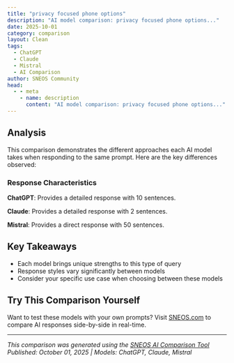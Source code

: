 ```yaml
---
title: "privacy focused phone options"
description: "AI model comparison: privacy focused phone options..."
date: 2025-10-01
category: comparison
layout: Clean
tags:
  - ChatGPT
  - Claude
  - Mistral
  - AI Comparison
author: SNEOS Community
head:
  - - meta
    - name: description
      content: "AI model comparison: privacy focused phone options..."
---
```


<ChatComparison
  title="privacy focused phone options"
  prompt="privacy focused phone options"
  :responses='{
    "ChatGPT": "If you\u0027re looking for privacy-focused smartphones, there are several options designed to enhance your security, minimize data tracking, and give you more control over your personal information. Here are some notable privacy-focused phone options:\n\n### 1. **Purism Librem 5**\n- **Operating System:** PureOS (based on Linux)\n- **Privacy Features:** \n  - Hardware kill switches for camera, microphone, Wi-Fi, Bluetooth, and cellular modem\n  - Open-source software and firmware\n  - Strong focus on user control and privacy\n- **Target Audience:** Users who prioritize open source and hardware control over convenience\n\n### 2. **Pine64 PinePhone**\n- **Operating System:** Multiple Linux-based OS options (PostmarketOS, Ubuntu Touch, KDE Neon, etc.)\n- **Privacy Features:** \n  - Hardware kill switches for camera, microphone, and wireless\n  - Community-driven development with emphasis on open source\n  - Not yet as polished as mainstream smartphones but very customizable\n- **Target Audience:** Linux enthusiasts and privacy-focused users willing to tinker\n\n### 3. **Fairphone with /e/OS**\n- **Operating System:** /e/OS (a privacy-respecting version of Android without Google services)\n- **Privacy Features:** \n  - De-Googled Android experience\n  - Open source components with focus on privacy\n  - Modular hardware design aiming for sustainability\n- **Target Audience:** Users wanting a balance between privacy and user-friendly Android experience\n\n### 4. **Shiftphone**\n- **Operating System:** ShiftOS (based on Android with privacy modifications)\n- **Privacy Features:** \n  - Focus on fair production practices and privacy\n  - Regular security updates\n  - Options for de-Googled experience\n- **Target Audience:** Privacy-conscious users seeking an ethical and sustainable phone\n\n### 5. **Apple iPhone**\n- **Operating System:** iOS\n- **Privacy Features:**\n  - Strong built-in privacy controls (app tracking transparency, sandboxing, frequent updates)\n  - More restrictive app ecosystem reduces malware risks\n  - Regular security patches\n- **Note:** While not open-source, Apple has a strong privacy stance compared to many Android vendors.\n- **Target Audience:** Users wanting privacy combined with ease of use and a polished ecosystem\n\n### 6. **Google Pixel (with GrapheneOS)**\n- **Operating System:** GrapheneOS (a security and privacy-hardened version of Android)\n- **Privacy Features:** \n  - Focused on hardened security and privacy\n  - Strong app sandboxing and permission controls\n  - No Google Play Services by default, reducing tracking\n- **Target Audience:** Advanced users wanting a hardened secure smartphone with privacy from the ground up\n\n---\n\n### Additional Tips for Privacy-Focused Phones:\n- **Use encrypted messaging apps:** Signal, Threema, or Element\n- **Avoid Google Play Services:** Consider F-Droid or Aurora Store for app sourcing\n- **Encrypt your device:** Most modern smartphones support full-disk encryption\n- **Limit app permissions:** Only grant permissions necessary for the app\u2019s function\n- **Use VPN or Tor for network privacy**\n\nIf you need recommendations tailored for a specific budget or use-case, let me know!",
    "Claude": "Here are the main privacy-focused phone options:\n\n## Custom Android ROMs\n**GrapheneOS** (Pixel phones only)\n- Considered the gold standard for mobile privacy/security\n- Hardened Android with strong exploit protections\n- Google services completely removed (can be sandboxed if needed)\n- Regular security updates\n\n**CalyxOS** (Pixel, some Fairphones)\n- Privacy-focused with better app compatibility\n- Includes microG for some Google services functionality\n- Pre-installed privacy apps like Tor Browser\n\n**LineageOS** (Wide device support)\n- Open-source Android without Google services\n- Large community, many supported devices\n- Varying security depending on device\n\n## Privacy-Focused Manufacturers\n**Fairphone** \n- Modular, repairable design\n- Supports custom ROMs like CalyxOS\n- /e/OS available pre-installed\n\n**Purism Librem 5**\n- Runs pure Linux (not Android)\n- Hardware kill switches for camera/mic/wireless\n- Still developing, limited app ecosystem\n\n## Mainstream Options with Privacy Tweaks\n**iPhone**\n- Strong baseline privacy protections\n- Regular security updates\n- Limited customization but good out-of-box privacy\n\n**Standard Android**\n- Disable Google services where possible\n- Use privacy-focused apps and browsers\n- Less secure than custom ROMs\n\n## Key Considerations\n- Technical expertise required for custom ROMs\n- App compatibility (banking apps, etc.)\n- Update frequency and longevity\n- Hardware security features\n\nWhat\u0027s your technical comfort level and main use cases?",
    "Mistral": "If you\u0027re looking for a privacy-focused phone, there are several options that prioritize security and privacy features. Here are some of the top choices:\n\n### 1. **Purism Librem 5**\n- **Operating System**: PureOS, a Debian-based Linux distribution.\n- **Features**: Hardware kill switches for the camera, microphone, Wi-Fi, and Bluetooth. Focuses on open-source software and hardware.\n- **Privacy**: Strong emphasis on user privacy and control over data.\n\n### 2. **PinePhone**\n- **Operating System**: Various Linux distributions, including Ubuntu Touch, postmarketOS, and Manjaro.\n- **Features**: Open-source hardware and software. Modular design allows for easy repairs and upgrades.\n- **Privacy**: Designed with privacy in mind, with options for hardware kill switches.\n\n### 3. **GrapheneOS**\n- **Operating System**: GrapheneOS, a security-hardened version of Android.\n- **Features**: Enhanced privacy and security features, including a hardened kernel, improved sandboxing, and reduced attack surface.\n- **Privacy**: Strong focus on privacy, with features like Vanadium, a hardened web browser.\n\n### 4. **CalyxOS**\n- **Operating System**: CalyxOS, a privacy-focused version of Android.\n- **Features**: Includes privacy-enhancing features like MicroG, a free and open-source implementation of Google Play Services.\n- **Privacy**: Emphasizes privacy and security, with regular updates and a focus on user control.\n\n### 5. **LineageOS**\n- **Operating System**: LineageOS, a community-driven Android distribution.\n- **Features**: Customizable and open-source, with a focus on privacy and security.\n- **Privacy**: Allows users to control their data and privacy settings more closely than stock Android.\n\n### 6. **Fairphone**\n- **Operating System**: Fairphone OS, a modified version of Android.\n- **Features**: Focuses on sustainability and ethical manufacturing. Offers a privacy-friendly version of Android.\n- **Privacy**: Emphasizes ethical practices and user control over data.\n\n### 7. **Apple iPhone with Privacy Settings**\n- **Operating System**: iOS.\n- **Features**: Strong privacy features built into the operating system, including end-to-end encryption for iMessage and FaceTime.\n- **Privacy**: Apple has a strong focus on user privacy, with features like App Tracking Transparency and on-device processing for many services.\n\n### 8. **BlackBerry KEY2**\n- **Operating System**: Android with BlackBerry security enhancements.\n- **Features**: Physical keyboard, DTEK security app, and enhanced privacy features.\n- **Privacy**: Strong focus on security and privacy, with regular updates and a secure bootloader.\n\n### 9. **SikurPhone**\n- **Operating System**: SikurOS, a security-hardened version of Android.\n- **Features**: Encrypted communications, secure boot, and a focus on enterprise-level security.\n- **Privacy**: Designed for high-security environments, with strong encryption and privacy features.\n\n### 10. **Sony Xperia with /e/OS**\n- **Operating System**: /e/OS, a privacy-focused version of Android.\n- **Features**: Focuses on privacy and de-Googling, with a suite of open-source apps.\n- **Privacy**: Emphasizes user control over data and privacy settings.\n\n### Tips for Enhancing Privacy on Any Phone:\n- **Use a VPN**: Encrypt your internet traffic to protect your data.\n- **Install Privacy Apps**: Use apps like Signal for encrypted messaging and DuckDuckGo for private browsing.\n- **Regular Updates**: Keep your operating system and apps up to date to protect against vulnerabilities.\n- **Limit App Permissions**: Be cautious about the permissions you grant to apps.\n- **Avoid Google Services**: Consider using alternatives to Google services, such as ProtonMail for email and Nextcloud for cloud storage.\n\nChoosing a privacy-focused phone is a great step towards protecting your data, but it\u0027s also important to adopt good privacy practices in your daily use."
  }'
  published-date="15:52"
/>

## Analysis

This comparison demonstrates the different approaches each AI model takes when responding to the same prompt. Here are the key differences observed:

### Response Characteristics

**ChatGPT**: Provides a detailed response with 10 sentences. 

**Claude**: Provides a detailed response with 2 sentences. 

**Mistral**: Provides a direct response with 50 sentences. 

## Key Takeaways

- Each model brings unique strengths to this type of query
- Response styles vary significantly between models
- Consider your specific use case when choosing between these models

## Try This Comparison Yourself

Want to test these models with your own prompts? Visit [SNEOS.com](https://sneos.com) to compare AI responses side-by-side in real-time.

---

*This comparison was generated using the [SNEOS AI Comparison Tool](https://sneos.com)*
*Published: October 01, 2025 | Models: ChatGPT, Claude, Mistral*
